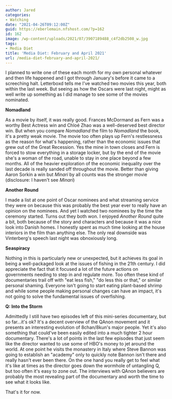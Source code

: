 ```yaml
---
author: Jared
categories:
- Watching
date: "2021-04-26T09:12:00Z"
guid: https://eberlemain.nfshost.com/?p=162
id: 162
image: /wp-content/uploads/2021/07/3907189488_c4f2db2508_w.jpg
tags:
- Media Diet
title: 'Media Diet: February and April 2021'
url: /media-diet-february-and-april-2021/
---
```

<!-- wp:paragraph -->
<p>I planned to write one of these each month for my own personal whatever and then life happened and I got through January's before it came to a screeching halt. Letterboxd tells me I've watched two movies this year, both within the last week. But seeing as how the Oscars were last night, might as well write up something as I did manage to see some of the movies nominated.</p>
<!-- /wp:paragraph -->

<!-- wp:paragraph -->
<p><strong>Nomadland</strong></p>
<!-- /wp:paragraph -->

<!-- wp:paragraph -->
<p>As a movie by itself, it was really good. Frances McDormand as Fern was a worthy Best Actress win and Chloé Zhao was a well-deserved best director win. But when you compare <em>Nomadland</em> the film to <em>Nomadland</em> the book, it's a pretty weak movie. The movie too often plays up Fern's restlessness as the reason for what's happening, rather than the economic issues that grew out of the Great Recession. Yes the mine in town closes and Fern is forced to stow everything in a storage locker, but by the end of the movie she's a woman of the road, unable to stay in one place beyond a few months. All of the heavier exploration of the economic inequality over the last decade is really sanded off throughout the movie. Better than giving Aaron Sorkin a win but <em>Minari</em> by all counts was the stronger movie (disclosure: I haven't see <em>Minari</em>)</p>
<!-- /wp:paragraph -->

<!-- wp:paragraph -->
<p><strong>Another Round</strong></p>
<!-- /wp:paragraph -->

<!-- wp:paragraph -->
<p>I made a list at one point of Oscar nominees and what streaming service they were on because this was probably the best year ever to really have an opinion on the nominees. And yet I watched two nominees by the time the ceremony started. Turns out they both won. I enjoyed <em>Another Round</em> quite a bit, both because of the story and characters and because it was a nice look into Danish homes. I honestly spent as much time looking at the house interiors in the film than anything else. The only real downside was Vinterberg's speech last night was obnoxiously long.</p>
<!-- /wp:paragraph -->

<!-- wp:paragraph -->
<p><strong>Seaspiracy</strong></p>
<!-- /wp:paragraph -->

<!-- wp:paragraph -->
<p>Nothing in this is particularly new or unexpected, but it achieves its goal in being a well-packaged look at the issues of fishing in the 21th century. I did appreciate the fact that it focused a lot of the future actions on governments needing to step in and regulate more. Too often these kind of documentaries trail off with "eat less fish," "do less this or that," or similar personal shaming. Everyone isn't going to start eating plant-based shrimp and while some people making personal changes can have an impact, it's not going to solve the fundamental issues of overfishing.</p>
<!-- /wp:paragraph -->

<!-- wp:paragraph -->
<p><strong>Q: Into the Storm</strong></p>
<!-- /wp:paragraph -->

<!-- wp:paragraph -->
<p>Admittedly I still have two episodes left of this mini-series documentary, but so far…it's ok? It's a decent overview of the QAnon movement and it presents an interesting evolution of 8chan/8kun's major people. Yet it's also something that could've been easily edited into a much tighter 2 hour documentary. There's a lot of points in the last few episodes that just seem like the director wanted to use some of HBO's money to jet around the world. At one point he visits the monastery in Italy where Steve Bannon was going to establish an "academy" only to quickly note Bannon isn't there and really hasn't ever been there. On the one hand you really get to feel what it's like at times as the director goes down the wormhole of untangling Q, but too often it's easy to zone out. The interviews with QAnon believers are probably the most revealing part of the documentary and worth the time to see what it looks like.</p>
<!-- /wp:paragraph -->

<!-- wp:paragraph -->
<p>That's it for now.</p>
<!-- /wp:paragraph -->